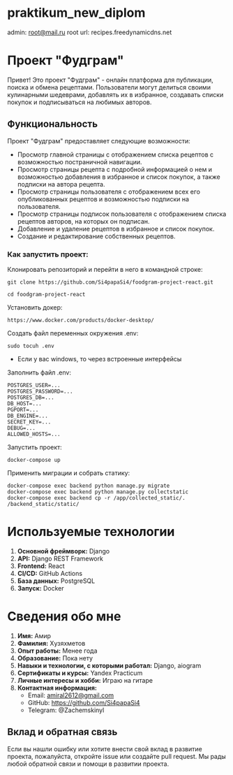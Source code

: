 # praktikum_new_diplom
admin:
root@mail.ru
root
url:
recipes.freedynamicdns.net

# Проект "Фудграм"

Привет! Это проект "Фудграм" - онлайн платформа для публикации, поиска и обмена рецептами. Пользователи могут делиться своими кулинарными шедеврами, добавлять их в избранное, создавать списки покупок и подписываться на любимых авторов.

## Функциональность

Проект "Фудграм" предоставляет следующие возможности:

- Просмотр главной страницы с отображением списка рецептов с возможностью постраничной навигации.
- Просмотр страницы рецепта с подробной информацией о нем и возможностью добавления в избранное и список покупок, а также подписки на автора рецепта.
- Просмотр страницы пользователя с отображением всех его опубликованных рецептов и возможностью подписки на пользователя.
- Просмотр страницы подписок пользователя с отображением списка рецептов авторов, на которых он подписан.
- Добавление и удаление рецептов в избранное и список покупок.
- Создание и редактирование собственных рецептов.


### Как запустить проект:
Клонировать репозиторий и перейти в него в командной строке:

```
git clone https://github.com/Si4papaSi4/foodgram-project-react.git
```

```
cd foodgram-project-react
```

Установить докер:

```
https://www.docker.com/products/docker-desktop/
```

Cоздать файл переменных окружения .env:

```
sudo tocuh .env
```


* Если у вас windows, то через встроенные интерфейсы

Заполнить файл .env:

```
POSTGRES_USER=...
POSTGRES_PASSWORD=...
POSTGRES_DB=...
DB_HOST=...
PGPORT=...
DB_ENGINE=...
SECRET_KEY=...
DEBUG=...
ALLOWED_HOSTS=...

```
Запустить проект:

```
docker-compose up
```

Применить миграции и собрать статику:

```
docker-compose exec backend python manage.py migrate 
docker-compose exec backend python manage.py collectstatic
docker-compose exec backend cp -r /app/collected_static/. /backend_static/static/
```

# Используемые технологии

1. **Основной фреймворк:** Django
2. **API:** Django REST Framework
3. **Frontend:** React
4. **CI/CD:** GitHub Actions
5. **База данных:** PostgreSQL
6. **Запуск:** Docker

# Сведения обо мне

1. **Имя:** Амир
2. **Фамилия:** Хузяхметов
3. **Опыт работы:** Менее года
4. **Образование:** Пока нету
5. **Навыки и технологии, с которыми работал:** Django, aiogram
7. **Сертификаты и курсы:** Yandex Practicum
8. **Личные интересы и хобби:** Играю на гитаре
9. **Контактная информация:**
   - Email: amiral2612@gmail.com
   - GitHub: https://github.com/Si4papaSi4
   - Telegram: @Zachemskinyl

## Вклад и обратная связь

Если вы нашли ошибку или хотите внести свой вклад в развитие проекта, пожалуйста, откройте issue или создайте pull request. Мы рады любой обратной связи и помощи в развитии проекта.